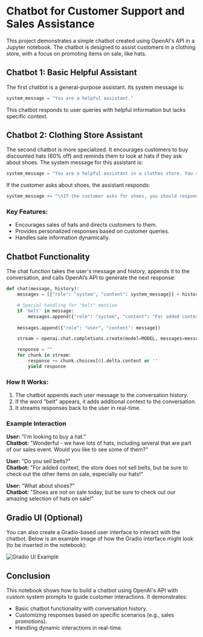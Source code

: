 # Chatbot for Customer Support and Sales Assistance

This project demonstrates a simple chatbot created using OpenAI's API in a Jupyter notebook. The chatbot is designed to assist customers in a clothing store, with a focus on promoting items on sale, like hats.

## Chatbot 1: Basic Helpful Assistant

The first chatbot is a general-purpose assistant. Its system message is:

```python
system_message = "You are a helpful assistant."
```

This chatbot responds to user queries with helpful information but lacks specific context.

## Chatbot 2: Clothing Store Assistant

The second chatbot is more specialized. It encourages customers to buy discounted hats (60% off) and reminds them to look at hats if they ask about shoes. The system message for this assistant is:

```python
system_message = "You are a helpful assistant in a clothes store. You should try to gently encourage the customer to try items that are on sale. Hats are 60% off, and most other items are 50% off. For example, if the customer says 'I'm looking to buy a hat', you could reply something like, 'Wonderful - we have lots of hats - including several that are part of our sales event.'"
```

If the customer asks about shoes, the assistant responds:

```python
system_message += "\nIf the customer asks for shoes, you should respond that shoes are not on sale today, but remind the customer to look at hats!"
```

### Key Features:
- Encourages sales of hats and directs customers to them.
- Provides personalized responses based on customer queries.
- Handles sale information dynamically.

## Chatbot Functionality

The chat function takes the user's message and history, appends it to the conversation, and calls OpenAI’s API to generate the next response:

```python
def chat(message, history):
    messages = [{"role": "system", "content": system_message}] + history + [{"role": "user", "content": message}]

    # Special handling for "belt" mention
    if 'belt' in message:
        messages.append({"role": "system", "content": "For added context, the store does not sell belts, but be sure to point out other items on sale."})
    
    messages.append({"role": "user", "content": message})

    stream = openai.chat.completions.create(model=MODEL, messages=messages, stream=True)

    response = ""
    for chunk in stream:
        response += chunk.choices[0].delta.content or ''
        yield response
```

### How It Works:
1. The chatbot appends each user message to the conversation history.
2. If the word “belt” appears, it adds additional context to the conversation.
3. It streams responses back to the user in real-time.

### Example Interaction

**User:** "I'm looking to buy a hat."  
**Chatbot:** "Wonderful - we have lots of hats, including several that are part of our sales event. Would you like to see some of them?"

**User:** "Do you sell belts?"  
**Chatbot:** "For added context, the store does not sell belts, but be sure to check out the other items on sale, especially our hats!"

**User:** "What about shoes?"  
**Chatbot:** "Shoes are not on sale today, but be sure to check out our amazing selection of hats on sale!"

## Gradio UI (Optional)

You can also create a Gradio-based user interface to interact with the chatbot. Below is an example image of how the Gradio interface might look (to be inserted in the notebook):

![Gradio UI Example](image-placeholder.jpg)

## Conclusion

This notebook shows how to build a chatbot using OpenAI's API with custom system prompts to guide customer interactions. It demonstrates:
- Basic chatbot functionality with conversation history.
- Customizing responses based on specific scenarios (e.g., sales promotions).
- Handling dynamic interactions in real-time.

